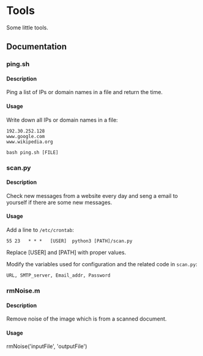 # Tools
Some little tools.

## Documentation

### ping.sh

#### Description
Ping a list of IPs or domain names in a file and return the time.

#### Usage
Write down all IPs or domain names in a file:
```
192.30.252.128
www.google.com
www.wikipedia.org
```

```
bash ping.sh [FILE]
```

### scan.py

#### Description
Check new messages from a website every day and seng a email to yourself if there are some new messages.

#### Usage
Add a line to `/etc/crontab`:
```
55 23   * * *   [USER]  python3 [PATH]/scan.py
```
Replace [USER] and [PATH] with proper values.

Modify the variables used for configuration and the related code in `scan.py`:
```
URL, SMTP_server, Email_addr, Password
```

### rmNoise.m

#### Description
Remove noise of the image which is from a scanned document.

#### Usage
rmNoise('inputFile', 'outputFile')

